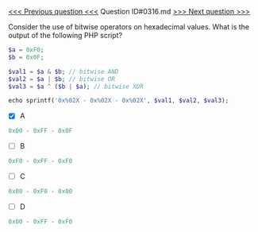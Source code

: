 [<<< Previous question <<<](0315.md)  Question ID#0316.md  [>>> Next question >>>](0317.md) 

Consider the use of bitwise operators on hexadecimal values. What is the output of the following PHP script?
```php
$a = 0xF0;
$b = 0x0F;

$val1 = $a & $b; // bitwise AND
$val2 = $a | $b; // bitwise OR
$val3 = $a ^ ($b | $a); // bitwise XOR

echo sprintf('0x%02X - 0x%02X - 0x%02X', $val1, $val2, $val3);
```

- [x] A
```php
0x00 - 0xFF - 0x0F
```

- [ ] B
```php
0xF0 - 0xFF - 0xF0
```

- [ ] C
```php
0x00 - 0xF0 - 0x00
```

- [ ] D
```php
0x00 - 0xFF - 0xF0
```

